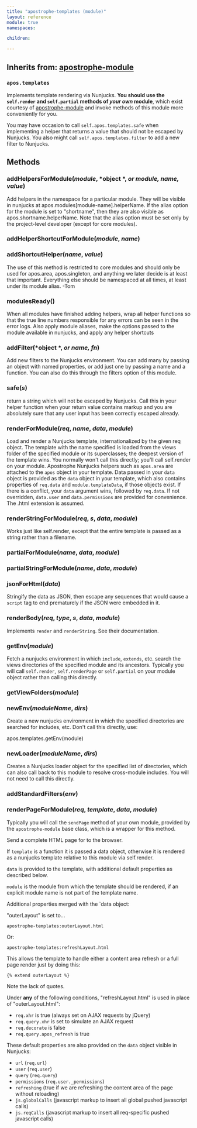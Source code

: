 ```yaml
---
title: "apostrophe-templates (module)"
layout: reference
module: true
namespaces:

children:

---
```

## Inherits from: [apostrophe-module](../apostrophe-module/index.html)
### `apos.templates`
Implements template rendering via Nunjucks. **You should use the
`self.render` and `self.partial` methods of *your own* module**,
which exist courtesy of [apostrophe-module](../apostrophe-module/index.html)
and invoke methods of this module more conveniently for you.

You may have occasion to call `self.apos.templates.safe` when
implementing a helper that returns a value that should not be
escaped by Nunjucks. You also might call `self.apos.templates.filter` to
add a new filter to Nunjucks.


## Methods
### addHelpersForModule(*module*, *object *, *or module, name, value*)
Add helpers in the namespace for a particular module.
They will be visible in nunjucks at
apos.modules[module-name].helperName. If the alias
option for the module is set to "shortname", then
they are also visible as apos.shortname.helperName.
Note that the alias option must be set only by the
project-level developer (except for core modules).
### addHelperShortcutForModule(*module*, *name*)

### addShortcutHelper(*name*, *value*)
The use of this method is restricted to core modules
and should only be used for apos.area, apos.singleton,
and anything we later decide is at least that important.
Everything else should be namespaced at all times,
at least under its module alias. -Tom
### modulesReady()
When all modules have finished adding helpers, wrap all
helper functions so that the true line numbers responsible
for any errors can be seen in the error logs. Also apply
module aliases, make the options passed to the module available
in nunjucks, and apply any helper shortcuts
### addFilter(*object *, *or name, fn*)
Add new filters to the Nunjucks environment. You
can add many by passing an object with named
properties, or add just one by passing a name
and a function. You can also do this through the
filters option of this module.
### safe(*s*)
return a string which will not be escaped
by Nunjucks. Call this in your helper function
when your return value contains markup and you
are absolutely sure that any user input has
been correctly escaped already.
### renderForModule(*req*, *name*, *data*, *module*)
Load and render a Nunjucks template, internationalized
by the given req object. The template with the name
specified is loaded from the views folder of the
specified module or its superclasses; the deepest
version of the template wins. You normally won't call
this directly; you'll call self.render on your module.
Apostrophe Nunjucks helpers such as `apos.area` are
attached to the `apos` object in your template.
Data passed in your `data` object is provided as the
`data` object in your template, which also contains
properties of `req.data` and `module.templateData`,
if those objects exist.
If there is a conflict, your `data` argument wins,
followed by `req.data`.
If not overridden, `data.user` and `data.permissions`
are provided for convenience.
The .html extension is assumed.
### renderStringForModule(*req*, *s*, *data*, *module*)
Works just like self.render, except that the
entire template is passed as a string rather than
a filename.
### partialForModule(*name*, *data*, *module*)

### partialStringForModule(*name*, *data*, *module*)

### jsonForHtml(*data*)
Stringify the data as JSON, then escape any sequences
that would cause a `script` tag to end prematurely if
the JSON were embedded in it.
### renderBody(*req*, *type*, *s*, *data*, *module*)
Implements `render` and `renderString`. See their
documentation.
### getEnv(*module*)
Fetch a nunjucks environment in which `include`,
`extends`, etc. search the views directories of the
specified module and its ancestors. Typically you
will call `self.render`, `self.renderPage` or
`self.partial` on your module object rather than calling
this directly.
### getViewFolders(*module*)

### newEnv(*moduleName*, *dirs*)
Create a new nunjucks environment in which the
specified directories are searched for includes,
etc. Don't call this directly, use:

apos.templates.getEnv(module)
### newLoader(*moduleName*, *dirs*)
Creates a Nunjucks loader object for the specified
list of directories, which can also call back to
this module to resolve cross-module includes. You
will not need to call this directly.
### addStandardFilters(*env*)

### renderPageForModule(*req*, *template*, *data*, *module*)
Typically you will call the `sendPage` method of
your own module, provided by the `apostrophe-module`
base class, which is a wrapper for this method.

Send a complete HTML page for to the
browser.

If `template` is a function it is passed a data object,
otherwise it is rendered as a nunjucks template relative
to this module via self.render.

`data` is provided to the template, with additional
default properties as described below.

`module` is the module from which the template should
be rendered, if an explicit module name is not part
of the template name.

Additional properties merged with the `data object:

"outerLayout" is set to...

`apostrophe-templates:outerLayout.html`

Or:

`apostrophe-templates:refreshLayout.html`

This allows the template to handle either a content area
refresh or a full page render just by doing this:

`{% extend outerLayout %}`

Note the lack of quotes.

Under **any** of the following conditions, "refreshLayout.html"
is used in place of "outerLayout.html":

* `req.xhr` is true (always set on AJAX requests by jQuery)
* `req.query.xhr` is set to simulate an AJAX request
* `req.decorate` is false
* `req.query.apos_refresh` is true

These default properties are also provided on the `data` object
visible in Nunjucks:

* `url` (`req.url`)
* `user` (`req.user`)
* `query` (`req.query`)
* `permissions` (`req.user._permissions`)
* `refreshing` (true if we are refreshing the content area of the page without reloading)
* `js.globalCalls` (javascript markup to insert all global pushed javascript calls)
* `js.reqCalls` (javascript markup to insert all req-specific pushed javascript calls)
